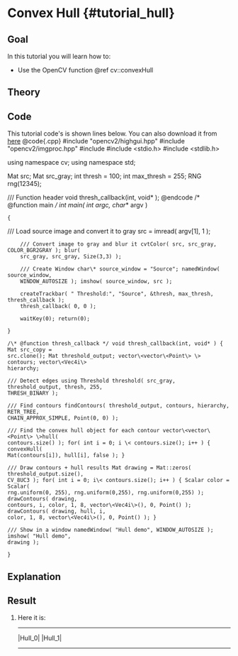 Convex Hull {#tutorial_hull}
===========

Goal
----

In this tutorial you will learn how to:

-   Use the OpenCV function @ref cv::convexHull

Theory
------

Code
----

This tutorial code's is shown lines below. You can also download it from
[here](https://github.com/Itseez/opencv/tree/master/samples/cpp/tutorial_code/ShapeDescriptors/hull_demo.cpp)
@code{.cpp}
#include "opencv2/highgui.hpp"
#include "opencv2/imgproc.hpp"
#include <iostream>
#include <stdio.h>
#include <stdlib.h>

using namespace cv;
using namespace std;

Mat src; Mat src_gray;
int thresh = 100;
int max_thresh = 255;
RNG rng(12345);

/// Function header
void thresh_callback(int, void* );
@endcode
/\* @function main */ int main( int argc, char*\* argv )
   

    {
   /// Load source image and convert it to gray src = imread( argv[1], 1 );

        /// Convert image to gray and blur it cvtColor( src, src_gray, COLOR_BGR2GRAY ); blur(
        src_gray, src_gray, Size(3,3) );

        /// Create Window char\* source_window = "Source"; namedWindow( source_window,
        WINDOW_AUTOSIZE ); imshow( source_window, src );

        createTrackbar( " Threshold:", "Source", &thresh, max_thresh, thresh_callback );
        thresh_callback( 0, 0 );

        waitKey(0); return(0);

    }

    /\* @function thresh_callback */ void thresh_callback(int, void* ) { Mat src_copy =
    src.clone(); Mat threshold_output; vector\<vector\<Point\> \> contours; vector\<Vec4i\>
    hierarchy;

    /// Detect edges using Threshold threshold( src_gray, threshold_output, thresh, 255,
    THRESH_BINARY );
    
    /// Find contours findContours( threshold_output, contours, hierarchy, RETR_TREE,
    CHAIN_APPROX_SIMPLE, Point(0, 0) );
    
    /// Find the convex hull object for each contour vector\<vector\<Point\> \>hull(
    contours.size() ); for( int i = 0; i \< contours.size(); i++ ) { convexHull(
    Mat(contours[i]), hull[i], false ); }
    
    /// Draw contours + hull results Mat drawing = Mat::zeros( threshold_output.size(),
    CV_8UC3 ); for( int i = 0; i\< contours.size(); i++ ) { Scalar color = Scalar(
    rng.uniform(0, 255), rng.uniform(0,255), rng.uniform(0,255) ); drawContours( drawing,
    contours, i, color, 1, 8, vector\<Vec4i\>(), 0, Point() ); drawContours( drawing, hull, i,
    color, 1, 8, vector\<Vec4i\>(), 0, Point() ); }
    
    /// Show in a window namedWindow( "Hull demo", WINDOW_AUTOSIZE ); imshow( "Hull demo",
    drawing );

    }

Explanation
-----------

Result
------

1.  Here it is:

      ----------- -----------
      |Hull_0|   |Hull_1|
      ----------- -----------


